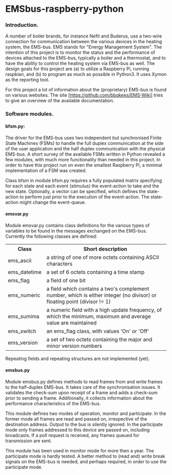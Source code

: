 # EMSbus-raspberry-python

### Introduction.

A number of boiler brands, for instance Nefit and Buderus, use a two-wire
connection for communication between the various devices in the heating system,
the EMS-bus. EMS stands for "Energy Management System". The intention of this
project is to monitor the status and the performance of devices attached to the
EMS-bus, typically a boiler and a thermostat, and to have the ability to control
the heating system via EMS-bus as well. The design goals for this project are
(a) to utilize a Raspberry Pi, running raspbian, and (b) to program as much as
possible in Python3. It uses Xymon as the reporting tool.

For this project a lot of information about the (proprietary) EMS-bus is found
on various websites. The site [https://github.com/bbqkees/EMS-Wiki] tries to
give an overview of the available documentation.

### Software modules.

#### bfsm.py:

The driver for the EMS-bus uses two independent but synchronised Finite State
Machines (FSMs) to handle the full duplex communication at the side of the user
application and the half duplex communication with the physical EMS-bus. A short
survey of the available FSMs written in Python revealed a few modules, with much
more functionality than needed in this project. In order to have this project
run on even the smallest Raspberry Pi, a minimal implementation of a FSM was
created.

Class bfsm in module bfsm.py requires a fully populated matrix specifying for
each state and each event (stimulus) the event-action to take and the new state.
Optionally, a vector can be specified, which defines the state-action to perform
just prior to the execution of the event-action. The state-action might change
the event-queue.

#### emsvar.py

Module emsvar.py contains class definitions for the various types of variables
to be found in the messages exchanged on the EMS-bus. Currently the following
classes are defined:
<br>
<table>
 <tr> <th>Class</th> <th>Short description</th> </tr>
 <tr> <td>ems_ascii</td> <td>a string of one of more octets containing ASCII characters</td> </tr>
 <tr> <td>ems_datetime</td> <td>a set of 6 octets containing a time stamp</td> </tr>
 <tr> <td>ems_flag</td> <td>a field of one bit</td> </tr>
 <tr> <td>ems_numeric</td> <td>a field which contains a two's complement number, which is either integer (no divisor) or floating point (divisor != 1)</td> </tr>
 <tr> <td>ems_sumima</td> <td>a numeric field with a high update frequency, of which the minimum, maximum and average value are maintained</td> </tr>
 <tr> <td>ems_switch</td> <td>an ems_flag class, with values 'On' or 'Off'</td> </tr>
 <tr> <td>ems_version</td> <td>a set of two octets containing the major and minor version numbers</td> </tr>
</table>

Repeating fields and repeating structures are not implemented (yet).

#### emsbus.py

Module emsbus.py defines methods to read frames from and write frames to the
half-duplex EMS-bus. It takes care of the synchronisation issues. It validates
the check-sum upon receipt of a frame and adds a check-sum prior to sending a
frame. Additionally, it collects information about the performance
characteristics of the EMS-bus.

This module defines two modes of operation, monitor and participate. In the
former mode all frames are read and passed on, irrespective of the destination
address. Output to the bus is silently ignored. In the participate mode only
frames addressed to this device are passed on, including broadcasts. If a poll
request is received, any frames queued for transmission are sent.

This module has been used in monitor mode for more then a year. The participate
mode is hardly tested. A better method to (read and) write break signals on the
EMS-bus is needed, and perhaps required, in order to use the participate mode.

